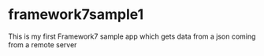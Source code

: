 # framework7sample1
This is my first Framework7 sample app which gets data from a json coming from a remote server
